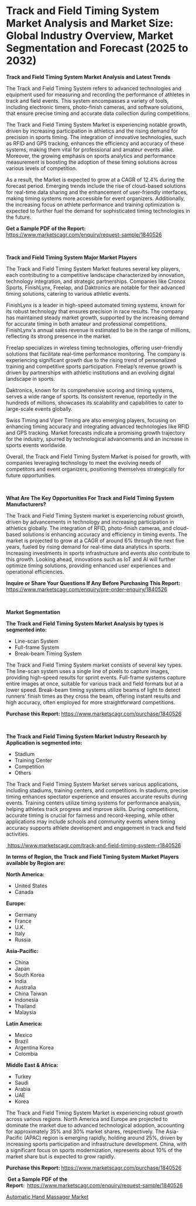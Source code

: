 <p><h1>Track and Field Timing System Market Analysis and Market Size: Global Industry Overview, Market Segmentation and Forecast (2025 to 2032)</h1></p><p><strong>Track and Field Timing System Market Analysis and Latest Trends</strong></p>
<p><p>The Track and Field Timing System refers to advanced technologies and equipment used for measuring and recording the performance of athletes in track and field events. This system encompasses a variety of tools, including electronic timers, photo-finish cameras, and software solutions, that ensure precise timing and accurate data collection during competitions.</p><p>The Track and Field Timing System Market is experiencing notable growth, driven by increasing participation in athletics and the rising demand for precision in sports timing. The integration of innovative technologies, such as RFID and GPS tracking, enhances the efficiency and accuracy of these systems, making them vital for professional and amateur events alike. Moreover, the growing emphasis on sports analytics and performance measurement is boosting the adoption of these timing solutions across various levels of competition.</p><p>As a result, the Market is expected to grow at a CAGR of 12.4% during the forecast period. Emerging trends include the rise of cloud-based solutions for real-time data sharing and the enhancement of user-friendly interfaces, making timing systems more accessible for event organizers. Additionally, the increasing focus on athlete performance and training optimization is expected to further fuel the demand for sophisticated timing technologies in the future.</p></p>
<p><strong>Get a Sample PDF of the Report:&nbsp;</strong> <a href="https://www.marketscagr.com/enquiry/request-sample/1840526?utm_campaign=2138&utm_medium=2&utm_source=Github&utm_content=ia&utm_term=08022025&utm_id=track-and-field-timing-system">https://www.marketscagr.com/enquiry/request-sample/1840526</a></p>
<p>&nbsp;</p>
<p><strong>Track and Field Timing System Major Market Players</strong></p>
<p><p>The Track and Field Timing System Market features several key players, each contributing to a competitive landscape characterized by innovation, technology integration, and strategic partnerships. Companies like Cronox Sports, FinishLynx, Freelap, and Daktronics are notable for their advanced timing solutions, catering to various athletic events.</p><p>FinishLynx is a leader in high-speed automated timing systems, known for its robust technology that ensures precision in race results. The company has maintained steady market growth, supported by the increasing demand for accurate timing in both amateur and professional competitions. FinishLynx's annual sales revenue is estimated to be in the range of millions, reflecting its strong presence in the market.</p><p>Freelap specializes in wireless timing technologies, offering user-friendly solutions that facilitate real-time performance monitoring. The company is experiencing significant growth due to the rising trend of personalized training and competitive sports participation. Freelap’s revenue growth is driven by partnerships with athletic institutions and an evolving digital landscape in sports.</p><p>Daktronics, known for its comprehensive scoring and timing systems, serves a wide range of sports. Its consistent revenue, reportedly in the hundreds of millions, showcases its scalability and capabilities to cater to large-scale events globally. </p><p>Swiss Timing and Viper Timing are also emerging players, focusing on enhancing timing accuracy and integrating advanced technologies like RFID and GPS tracking. Market forecasts indicate a promising growth trajectory for the industry, spurred by technological advancements and an increase in sports events worldwide.</p><p>Overall, the Track and Field Timing System Market is poised for growth, with companies leveraging technology to meet the evolving needs of competitors and event organizers, positioning themselves strategically for future opportunities.</p></p>
<p>&nbsp;</p>
<p><strong>What Are The Key Opportunities For Track and Field Timing System Manufacturers?</strong></p>
<p><p>The Track and Field Timing System market is experiencing robust growth, driven by advancements in technology and increasing participation in athletics globally. The integration of RFID, photo-finish cameras, and cloud-based solutions is enhancing accuracy and efficiency in timing events. The market is projected to grow at a CAGR of around 6% through the next five years, fueled by rising demand for real-time data analytics in sports. Increasing investments in sports infrastructure and events also contribute to this growth. Looking ahead, innovations such as IoT and AI will further optimize timing solutions, providing enhanced user experiences and operational efficiencies.</p></p>
<p><strong>Inquire or Share Your Questions If Any Before Purchasing This Report:</strong> <a href="https://www.marketscagr.com/enquiry/pre-order-enquiry/1840526?utm_campaign=2138&utm_medium=2&utm_source=Github&utm_content=ia&utm_term=08022025&utm_id=track-and-field-timing-system">https://www.marketscagr.com/enquiry/pre-order-enquiry/1840526</a></p>
<p>&nbsp;</p>
<p><strong>Market Segmentation</strong></p>
<p><strong>The Track and Field Timing System Market Analysis by types is segmented into:</strong></p>
<p><ul><li>Line-scan System</li><li>Full-frame System</li><li>Break-beam Timing System</li></ul></p>
<p><p>The Track and Field Timing System market consists of several key types. The line-scan system uses a single line of pixels to capture images, providing high-speed results for sprint events. Full-frame systems capture entire images at once, suitable for various track and field formats but at a lower speed. Break-beam timing systems utilize beams of light to detect runners’ finish times as they cross the beam, offering instant results and high accuracy, often employed for more straightforward competitions.</p></p>
<p><strong>Purchase this Report:&nbsp;</strong><a href="https://www.marketscagr.com/purchase/1840526?utm_campaign=2138&utm_medium=2&utm_source=Github&utm_content=ia&utm_term=08022025&utm_id=track-and-field-timing-system">https://www.marketscagr.com/purchase/1840526</a></p>
<p>&nbsp;</p>
<p><strong>The Track and Field Timing System Market Industry Research by Application is segmented into:</strong></p>
<p><ul><li>Stadium</li><li>Training Center</li><li>Competition</li><li>Others</li></ul></p>
<p><p>The Track and Field Timing System Market serves various applications, including stadiums, training centers, and competitions. In stadiums, precise timing enhances spectator experience and ensures accurate results during events. Training centers utilize timing systems for performance analysis, helping athletes track progress and improve skills. During competitions, accurate timing is crucial for fairness and record-keeping, while other applications may include schools and community events where timing accuracy supports athlete development and engagement in track and field activities.</p></p>
<p><a href="https://www.marketscagr.com/track-and-field-timing-system-r1840526?utm_campaign=2138&utm_medium=2&utm_source=Github&utm_content=ia&utm_term=08022025&utm_id=track-and-field-timing-system">&nbsp;https://www.marketscagr.com/track-and-field-timing-system-r1840526</a></p>
<p><strong>In terms of Region, the Track and Field Timing System Market Players available by Region are:</strong></p>
<p>
    <p> <strong> North America: </strong>
        <ul>
            <li>United States</li>
            <li>Canada</li>
        </ul>
        </p> 
    <p> <strong> Europe: </strong>
        <ul>
            <li>Germany</li>
            <li>France</li>
            <li>U.K.</li>
            <li>Italy</li>
            <li>Russia</li>
        </ul>
        </p> 
    <p> <strong> Asia-Pacific: </strong>
        <ul>
            <li>China</li>
            <li>Japan</li>
            <li>South Korea</li>
            <li>India</li>
            <li>Australia</li>
            <li>China Taiwan</li>
            <li>Indonesia</li>
            <li>Thailand</li>
            <li>Malaysia</li>
        </ul>
        </p> 
    <p> <strong> Latin America: </strong>
        <ul>
            <li>Mexico</li>
            <li>Brazil</li>
            <li>Argentina Korea</li>
            <li>Colombia</li>
        </ul>
        </p> 
    <p> <strong> Middle East & Africa: </strong>
        <ul>
            <li>Turkey</li>
            <li>Saudi</li>
            <li>Arabia</li>
            <li>UAE</li>
            <li>Korea</li>
        </ul>
    </p>
    </p>
<p><p>The Track and Field Timing System Market is experiencing robust growth across various regions. North America and Europe are projected to dominate the market due to advanced technological adoption, accounting for approximately 35% and 30% market shares, respectively. The Asia-Pacific (APAC) region is emerging rapidly, holding around 25%, driven by increasing sports participation and infrastructure development. China, with a significant focus on sports modernization, represents about 10% of the market share but is expected to grow rapidly.</p></p>
<p><strong>Purchase this Report: </strong><a href="https://www.marketscagr.com/purchase/1840526?utm_campaign=2138&utm_medium=2&utm_source=Github&utm_content=ia&utm_term=08022025&utm_id=track-and-field-timing-system">https://www.marketscagr.com/purchase/1840526</a></p>
<p>&nbsp;<strong>Get a Sample PDF of the Report:&nbsp;&nbsp;</strong><a href="https://www.marketscagr.com/enquiry/request-sample/1840526?utm_campaign=2138&utm_medium=2&utm_source=Github&utm_content=ia&utm_term=08022025&utm_id=track-and-field-timing-system">https://www.marketscagr.com/enquiry/request-sample/1840526</a></p>
<p><strong></strong></p>
<p><p><a href="https://github.com/joannesouthgate/Market-Research-Report-List-5/blob/main/automatic-hand-massager-market.md?utm_campaign=2138&utm_medium=2&utm_source=Github&utm_content=ia&utm_term=08022025&utm_id=track-and-field-timing-system">Automatic Hand Massager Market</a></p></p>
